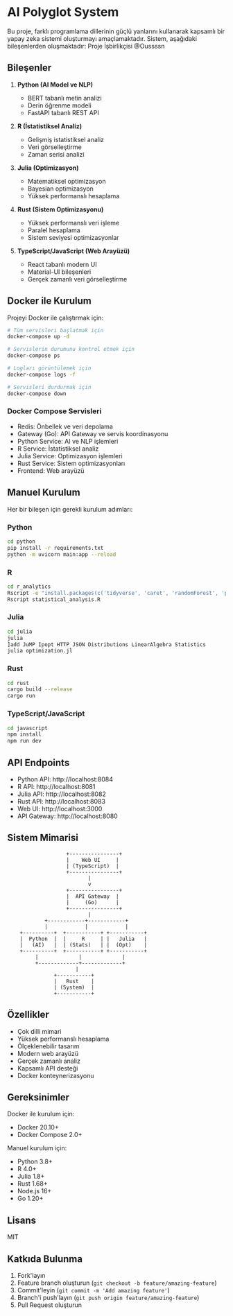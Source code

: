 # AI Polyglot System

Bu proje, farklı programlama dillerinin güçlü yanlarını kullanarak kapsamlı bir yapay zeka sistemi oluşturmayı amaçlamaktadır. Sistem, aşağıdaki bileşenlerden oluşmaktadır:
Proje İşbirlikçisi @Oussssn

## Bileşenler

1. **Python (AI Model ve NLP)**
   - BERT tabanlı metin analizi
   - Derin öğrenme modeli
   - FastAPI tabanlı REST API

2. **R (İstatistiksel Analiz)**
   - Gelişmiş istatistiksel analiz
   - Veri görselleştirme
   - Zaman serisi analizi

3. **Julia (Optimizasyon)**
   - Matematiksel optimizasyon
   - Bayesian optimizasyon
   - Yüksek performanslı hesaplama

4. **Rust (Sistem Optimizasyonu)**
   - Yüksek performanslı veri işleme
   - Paralel hesaplama
   - Sistem seviyesi optimizasyonlar

5. **TypeScript/JavaScript (Web Arayüzü)**
   - React tabanlı modern UI
   - Material-UI bileşenleri
   - Gerçek zamanlı veri görselleştirme

## Docker ile Kurulum

Projeyi Docker ile çalıştırmak için:

```bash
# Tüm servisleri başlatmak için
docker-compose up -d

# Servislerin durumunu kontrol etmek için
docker-compose ps

# Logları görüntülemek için
docker-compose logs -f

# Servisleri durdurmak için
docker-compose down
```

### Docker Compose Servisleri

- Redis: Önbellek ve veri depolama
- Gateway (Go): API Gateway ve servis koordinasyonu
- Python Service: AI ve NLP işlemleri
- R Service: İstatistiksel analiz
- Julia Service: Optimizasyon işlemleri
- Rust Service: Sistem optimizasyonları
- Frontend: Web arayüzü

## Manuel Kurulum

Her bir bileşen için gerekli kurulum adımları:

### Python
```bash
cd python
pip install -r requirements.txt
python -m uvicorn main:app --reload
```

### R
```bash
cd r_analytics
Rscript -e "install.packages(c('tidyverse', 'caret', 'randomForest', 'plumber'))"
Rscript statistical_analysis.R
```

### Julia
```bash
cd julia
julia
]add JuMP Ipopt HTTP JSON Distributions LinearAlgebra Statistics
julia optimization.jl
```

### Rust
```bash
cd rust
cargo build --release
cargo run
```

### TypeScript/JavaScript
```bash
cd javascript
npm install
npm run dev
```

## API Endpoints

- Python API: http://localhost:8084
- R API: http://localhost:8081
- Julia API: http://localhost:8082
- Rust API: http://localhost:8083
- Web UI: http://localhost:3000
- API Gateway: http://localhost:8080

## Sistem Mimarisi

```
                   +----------------+
                   |    Web UI     |
                   | (TypeScript)  |
                   +----------------+
                          |
                          v
                   +----------------+
                   |  API Gateway  |
                   |     (Go)      |
                   +----------------+
                          |
            +------------+------------+
            |            |            |
    +----------+  +-----------+ +-----------+
    |  Python  |  |     R     | |   Julia   |
    |   (AI)   |  | (Stats)   | |  (Opt)    |
    +----------+  +-----------+ +-----------+
         |             |             |
         +-------------+-------------+
                      |
               +-----------+
               |   Rust    |
               | (System)  |
               +-----------+
```

## Özellikler

- Çok dilli mimari
- Yüksek performanslı hesaplama
- Ölçeklenebilir tasarım
- Modern web arayüzü
- Gerçek zamanlı analiz
- Kapsamlı API desteği
- Docker konteynerizasyonu

## Gereksinimler

Docker ile kurulum için:
- Docker 20.10+
- Docker Compose 2.0+

Manuel kurulum için:
- Python 3.8+
- R 4.0+
- Julia 1.8+
- Rust 1.68+
- Node.js 16+
- Go 1.20+

## Lisans

MIT

## Katkıda Bulunma

1. Fork'layın
2. Feature branch oluşturun (`git checkout -b feature/amazing-feature`)
3. Commit'leyin (`git commit -m 'Add amazing feature'`)
4. Branch'i push'layın (`git push origin feature/amazing-feature`)
5. Pull Request oluşturun 
